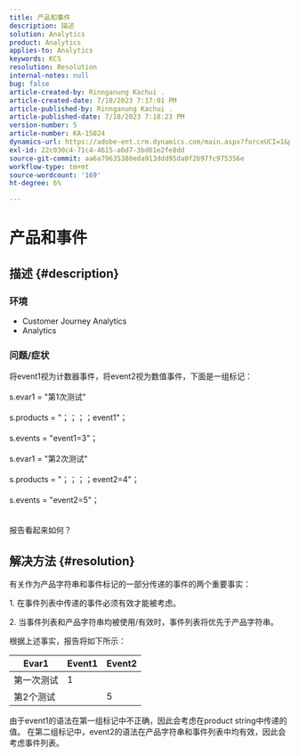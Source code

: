```yaml
---
title: 产品和事件
description: 描述
solution: Analytics
product: Analytics
applies-to: Analytics
keywords: KCS
resolution: Resolution
internal-notes: null
bug: false
article-created-by: Rinnganung Kachui .
article-created-date: 7/18/2023 7:17:01 PM
article-published-by: Rinnganung Kachui .
article-published-date: 7/18/2023 7:18:23 PM
version-number: 5
article-number: KA-15024
dynamics-url: https://adobe-ent.crm.dynamics.com/main.aspx?forceUCI=1&pagetype=entityrecord&etn=knowledgearticle&id=9448e8a6-9f25-ee11-9cbd-6045bd006b4b
exl-id: 22c030c4-71c4-4615-a6d7-3bd61e2fe8dd
source-git-commit: aa6a79635380eda913ddd95da0f2b97fc975356e
workflow-type: tm+mt
source-wordcount: '169'
ht-degree: 6%

---
```


# 产品和事件

## 描述 {#description}


### <b>环境</b>

- Customer Journey Analytics
- Analytics




### <b>问题/症状</b>

将event1视为计数器事件，将event2视为数值事件，下面是一组标记：
<br><br>s.evar1 = &quot;第1次测试&quot;<br><br>s.products = &quot;；；；；event1&quot;；<br><br>s.events = &quot;event1=3&quot;；<br><br>s.evar1 = &quot;第2次测试&quot;<br><br>s.products = &quot;；；；；event2=4&quot;；<br><br>s.events = &quot;event2=5&quot;；
<br> <br><br>
报告看起来如何？


## 解决方法 {#resolution}


有关作为产品字符串和事件标记的一部分传递的事件的两个重要事实：

1. 在事件列表中传递的事件必须有效才能被考虑。

2. 当事件列表和产品字符串均被使用/有效时，事件列表将优先于产品字符串。

根据上述事实，报告将如下所示：


| Evar1 | Event1 | Event2 |
| --- | --- | --- |
| 第一次测试 | 1 |   |
| 第2个测试 |   | 5 |




由于event1的语法在第一组标记中不正确，因此会考虑在product string中传递的值。 在第二组标记中，event2的语法在产品字符串和事件列表中均有效，因此会考虑事件列表。
